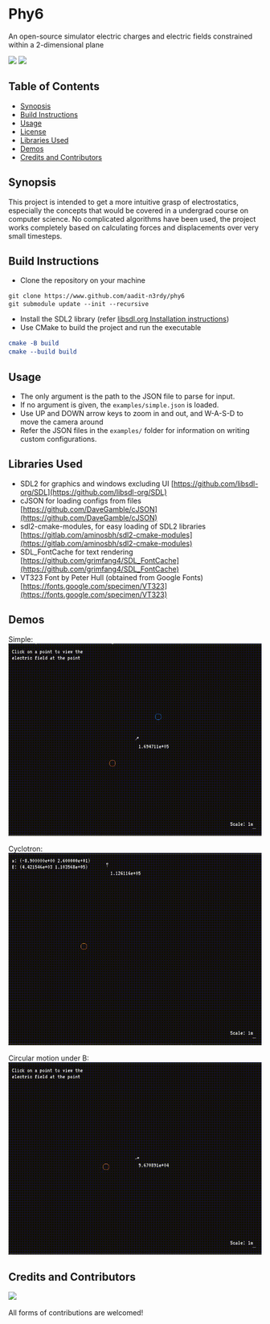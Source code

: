 # Phy6

An open-source simulator electric charges and electric fields constrained 
within a 2-dimensional plane

[![](https://img.shields.io/static/v1?label=C/Cpp&message=programming&color=black&logo=c)](https://en.wikipedia.org/wiki/C_(programming_language))
[![](https://img.shields.io/static/v1?label=CMake&message=compilation&color=green&logo=cmake)](https://cmake.org/)

## Table of Contents
- [Synopsis](#synopsis)
- [Build Instructions](#build-instructions)
- [Usage](#usage)
- [License](#license)
- [Libraries Used](#libraries-used)
- [Demos](#demos)
- [Credits and Contributors](#credits-and-contributors)

## Synopsis

This project is intended to get a more intuitive grasp of electrostatics, especially
the concepts that would be covered in a undergrad course on computer science. No
complicated algorithms have been used, the project works completely based on
calculating forces and displacements over very small timesteps.

## Build Instructions

- Clone the repository on your machine
```
git clone https://www.github.com/aadit-n3rdy/phy6   
git submodule update --init --recursive
```
- Install the SDL2 library (refer 
[libsdl.org Installation instructions](https://wiki.libsdl.org/SDL2/Installation))
- Use CMake to build the project and run the executable
```cmake
cmake -B build
cmake --build build
```

## Usage

- The only argument is the path to the JSON file to parse for input.
- If no argument is given, the `examples/simple.json` is loaded.
- Use UP and DOWN arrow keys to zoom in and out, and W-A-S-D to move the camera around
- Refer the JSON files in the `examples/` folder for information on writing custom configurations.

## Libraries Used

- SDL2 for graphics and windows excluding UI [https://github.com/libsdl-org/SDL](https://github.com/libsdl-org/SDL)
- cJSON for loading configs from files [https://github.com/DaveGamble/cJSON](https://github.com/DaveGamble/cJSON)
- sdl2-cmake-modules, for easy loading of SDL2 libraries [https://gitlab.com/aminosbh/sdl2-cmake-modules](https://gitlab.com/aminosbh/sdl2-cmake-modules)
- SDL_FontCache for text rendering [https://github.com/grimfang4/SDL_FontCache](https://github.com/grimfang4/SDL_FontCache)
- VT323 Font by Peter Hull (obtained from Google Fonts) [https://fonts.google.com/specimen/VT323](https://fonts.google.com/specimen/VT323)

## Demos

Simple:
![](https://github.com/aadit-n3rdy/phy6/blob/master/gifs/simple.gif)

Cyclotron:
![](https://github.com/aadit-n3rdy/phy6/blob/master/gifs/cyclotron.gif)

Circular motion under B:
![](https://github.com/aadit-n3rdy/phy6/blob/master/gifs/b_only.gif)


## Credits and Contributors

<!-- Displays the list of contributors to the project. -->
<a href = "https://github.com/aadit-n3rdy/phy6/contributors">
    <img src = "https://contrib.rocks/image?repo=aadit-n3rdy/phy6"/>
</a>

All forms of contributions are welcomed!
